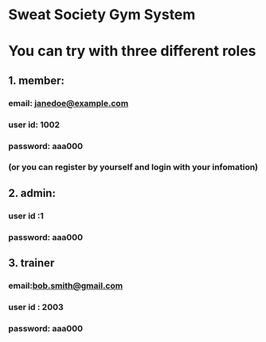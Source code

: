 # Sweat Society Gym System

# You can try with three different roles

## 1. member:

### email: janedoe@example.com

### user id: 1002

### password: aaa000

### (or you can register by yourself and login with your infomation)

## 2. admin:

### user id :1

### password: aaa000

## 3. trainer

### email:bob.smith@gmail.com

### user id : 2003

### password: aaa000
